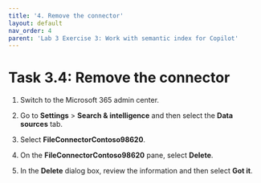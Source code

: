 ```yaml
---
title: '4. Remove the connector'
layout: default
nav_order: 4
parent: 'Lab 3 Exercise 3: Work with semantic index for Copilot'
---
```


# Task 3.4: Remove the connector

1. Switch to the Microsoft 365 admin center.

1. Go to **Settings** > **Search & intelligence** and then select the **Data sources** tab.

1. Select **FileConnectorContoso98620**.

1. On the **FileConnectorContoso98620** pane, select **Delete**.

1. In the **Delete** dialog box, review the information and then select **Got it**.
